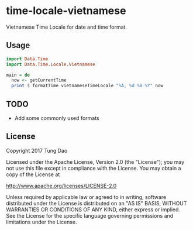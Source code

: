 # time-locale-vietnamese

Vietnamese Time Locale for date and time format.

## Usage

```haskell
import Data.Time
import Data.Time.Locale.Vietnamese

main = do
  now <- getCurrentTime
  print $ formatTime vietnameseTimeLocale "%A, %d %B %Y" now
```

## TODO

- Add some commonly used formats

## License

Copyright 2017 Tung Dao

Licensed under the Apache License, Version 2.0 (the "License"); you may not use
this file except in compliance with the License. You may obtain a copy of the
License at

http://www.apache.org/licenses/LICENSE-2.0

Unless required by applicable law or agreed to in writing, software distributed
under the License is distributed on an "AS IS" BASIS, WITHOUT WARRANTIES OR
CONDITIONS OF ANY KIND, either express or implied. See the License for the
specific language governing permissions and limitations under the License.
